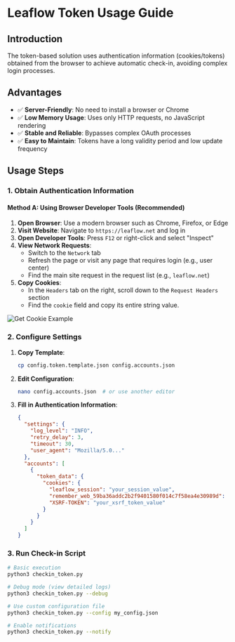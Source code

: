 # Leaflow Token Usage Guide

## Introduction

The token-based solution uses authentication information (cookies/tokens) obtained from the browser to achieve automatic check-in, avoiding complex login processes.

## Advantages

- ✅ **Server-Friendly**: No need to install a browser or Chrome
- ✅ **Low Memory Usage**: Uses only HTTP requests, no JavaScript rendering
- ✅ **Stable and Reliable**: Bypasses complex OAuth processes
- ✅ **Easy to Maintain**: Tokens have a long validity period and low update frequency

## Usage Steps

### 1. Obtain Authentication Information

#### Method A: Using Browser Developer Tools (Recommended)

1.  **Open Browser**: Use a modern browser such as Chrome, Firefox, or Edge
2.  **Visit Website**: Navigate to `https://leaflow.net` and log in
3.  **Open Developer Tools**: Press `F12` or right-click and select "Inspect"
4.  **View Network Requests**:
    *   Switch to the `Network` tab
    *   Refresh the page or visit any page that requires login (e.g., user center)
    *   Find the main site request in the request list (e.g., `leaflow.net`)
5.  **Copy Cookies**:
    *   In the `Headers` tab on the right, scroll down to the `Request Headers` section
    *   Find the `cookie` field and copy its entire string value.

![Get Cookie Example](3D2481C647EF7447A0149366C6802284.png)

### 2. Configure Settings

1.  **Copy Template**:
    ```bash
    cp config.token.template.json config.accounts.json
    ```

2.  **Edit Configuration**:
    ```bash
    nano config.accounts.json  # or use another editor
    ```

3.  **Fill in Authentication Information**:
    ```json
    {
      "settings": {
        "log_level": "INFO",
        "retry_delay": 3,
        "timeout": 30,
        "user_agent": "Mozilla/5.0..."
      },
      "accounts": [
        {
          "token_data": {
            "cookies": {
              "leaflow_session": "your_session_value",
              "remember_web_59ba36addc2b2f9401580f014c7f58ea4e30989d": "your_remember_token_value",
              "XSRF-TOKEN": "your_xsrf_token_value"
            }
          }
        }
      ]
    }
    ```

### 3. Run Check-in Script

```bash
# Basic execution
python3 checkin_token.py

# Debug mode (view detailed logs)
python3 checkin_token.py --debug

# Use custom configuration file
python3 checkin_token.py --config my_config.json

# Enable notifications
python3 checkin_token.py --notify
```
